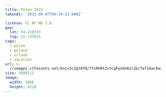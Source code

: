 ```yaml
---
title: Polen 2015
takenAt: '2015-09-07T09:34:23.000Z'

license: CC BY-ND 3.0
geo:
  lat: 54.210333
  lng: 21.735833
tags:
  - polen
  - poland
  - urlaub
  - vacation
url: >-
  //images.ctfassets.net/bncv3c2gt878/7fcMnRtZvYcqPyoGVAzl2b/7af24ac9aa24cb0cc8a48552dba1adfc/polen-2015_25836725722_o
size: 3080111
image:
  width: 2868
  height: 4310
---
```

